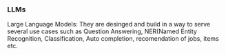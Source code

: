 ### LLMs

Large Language Models: They are desinged and build in a way to serve several use cases such as Question Answering, NER(Named Entity Recognition, Classification, Auto completion, recomendation of jobs, items etc.
